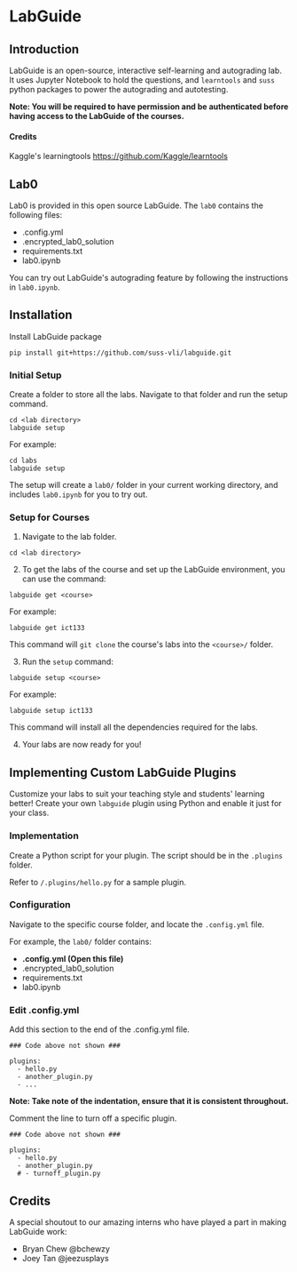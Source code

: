 # LabGuide

## Introduction

LabGuide is an open-source, interactive self-learning and autograding lab. It uses Jupyter Notebook to hold the questions, and `learntools` and `suss` python packages to power the autograding and autotesting.

**Note: You will be required to have permission and be authenticated before having access to the LabGuide of the courses.**

#### Credits
Kaggle's learningtools https://github.com/Kaggle/learntools

## Lab0

Lab0 is provided in this open source LabGuide. The `lab0` contains the following files:
- .config.yml
- .encrypted_lab0_solution
- requirements.txt
- lab0.ipynb

You can try out LabGuide's autograding feature by following the instructions in `lab0.ipynb`.

## Installation

Install LabGuide package
```
pip install git+https://github.com/suss-vli/labguide.git
```

### Initial Setup

Create a folder to store all the labs. Navigate to that folder and run the setup command.
```
cd <lab directory>
labguide setup
```
For example:
```
cd labs 
labguide setup
```

The setup will create a `lab0/` folder in your current working directory, and includes `lab0.ipynb` for you to try out.

### Setup for Courses

1. Navigate to the lab folder.

 
```
cd <lab directory>
```

2. To get the labs of the course and set up the LabGuide environment, you can use the command:

 
```
labguide get <course>
```
For example:
```
labguide get ict133
```
This command will `git clone` the course's labs into the `<course>/` folder.

3. Run the `setup` command:

 
```
labguide setup <course>
```
For example:
```
labguide setup ict133
```
This command will install all the dependencies required for the labs.

4. Your labs are now ready for you!


## Implementing Custom LabGuide Plugins

Customize your labs to suit your teaching style and students' learning better! Create your own `labguide` plugin using Python and enable it just for your class.


### Implementation

Create a Python script for your plugin. The script should be in the `.plugins` folder.

Refer to `/.plugins/hello.py` for a sample plugin.


### Configuration

Navigate to the specific course folder, and locate the `.config.yml` file.

For example, the `lab0/` folder contains:

- **.config.yml (Open this file)**
- .encrypted_lab0_solution
- requirements.txt
- lab0.ipynb

### Edit .config.yml

Add this section to the end of the .config.yml file.

```
### Code above not shown ###

plugins:
  - hello.py
  - another_plugin.py
  - ...
```
**Note: Take note of the indentation, ensure that it is consistent throughout.**

Comment the line to turn off a specific plugin.
```
### Code above not shown ###

plugins:
  - hello.py
  - another_plugin.py
  # - turnoff_plugin.py
```

## Credits

A special shoutout to our amazing interns who have played a part in making LabGuide work:

- Bryan Chew @bchewzy
- Joey Tan @jeezusplays
